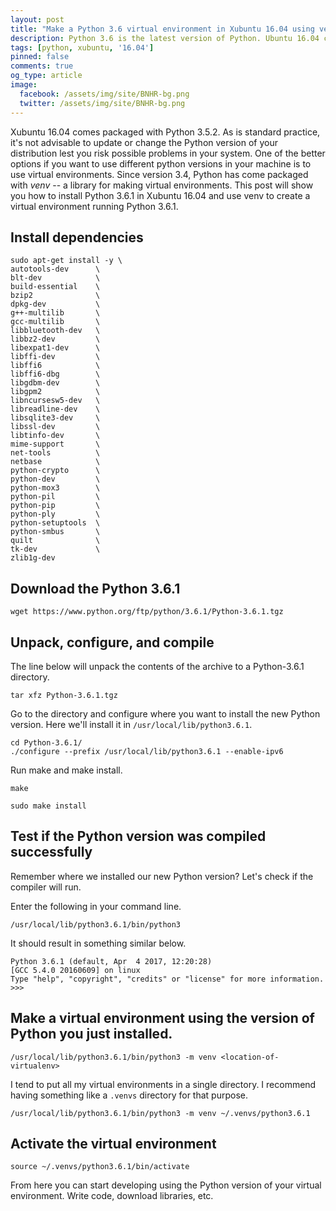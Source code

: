 ```yaml
---
layout: post
title: "Make a Python 3.6 virtual environment in Xubuntu 16.04 using venv"
description: Python 3.6 is the latest version of Python. Ubuntu 16.04 comes packaged with an earlier version. Learn how to install Python 3.6 on Xubuntu 16.04 and make a virtual environment using venv.
tags: [python, xubuntu, '16.04']
pinned: false
comments: true
og_type: article
image:
  facebook: /assets/img/site/BNHR-bg.png
  twitter: /assets/img/site/BNHR-bg.png
---
```


Xubuntu 16.04 comes packaged with Python 3.5.2. As is standard practice, it's not advisable to update or change the Python version of your distribution lest you risk possible problems in your system. One of the better options if you want to use different python versions in your machine is to use virtual environments. Since version 3.4, Python has come packaged with *venv* -- a library for making virtual environments. This post will show you how to install Python 3.6.1 in Xubuntu 16.04 and use venv to create a virtual environment running Python 3.6.1.

## Install dependencies
```shell
sudo apt-get install -y \
autotools-dev      \
blt-dev            \
build-essential    \
bzip2              \
dpkg-dev           \
g++-multilib       \
gcc-multilib       \
libbluetooth-dev   \
libbz2-dev         \
libexpat1-dev      \
libffi-dev         \
libffi6            \
libffi6-dbg        \
libgdbm-dev        \
libgpm2            \
libncursesw5-dev   \
libreadline-dev    \
libsqlite3-dev     \
libssl-dev         \
libtinfo-dev       \
mime-support       \
net-tools          \
netbase            \
python-crypto      \
python-dev         \
python-mox3        \
python-pil         \
python-pip         \
python-ply         \
python-setuptools  \
python-smbus       \
quilt              \
tk-dev             \
zlib1g-dev
```

## Download the Python 3.6.1
```shell
wget https://www.python.org/ftp/python/3.6.1/Python-3.6.1.tgz
```

## Unpack, configure, and compile
The line below will unpack the contents of the archive to a Python-3.6.1 directory.

```shell
tar xfz Python-3.6.1.tgz
```

Go to the directory and configure where you want to install the new Python version. Here we'll install it in ```/usr/local/lib/python3.6.1```.

```shell
cd Python-3.6.1/
./configure --prefix /usr/local/lib/python3.6.1 --enable-ipv6
```

Run make and make install.

```shell
make
```

```shell
sudo make install
```

## Test if the Python version was compiled successfully
Remember where we installed our new Python version? Let's check if the compiler will run.

Enter the following in your command line.

```shell
/usr/local/lib/python3.6.1/bin/python3
```

It should result in something similar below.

```shell
Python 3.6.1 (default, Apr  4 2017, 12:20:28)
[GCC 5.4.0 20160609] on linux
Type "help", "copyright", "credits" or "license" for more information.
>>>
```

## Make a virtual environment using the version of Python you just installed.
```shell
/usr/local/lib/python3.6.1/bin/python3 -m venv <location-of-virtualenv>
```

I tend to put all my virtual environments in a single directory. I recommend having something like a ```.venvs``` directory for that purpose.

```shell
/usr/local/lib/python3.6.1/bin/python3 -m venv ~/.venvs/python3.6.1
```

## Activate the virtual environment
```shell
source ~/.venvs/python3.6.1/bin/activate
```

From here you can start developing using the Python version of your virtual environment. Write code, download libraries, etc.
